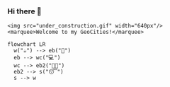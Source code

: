 ### Hi there 👋

```
<img src="under_construction.gif" width="640px"/>
<marquee>Welcome to my GeoCities!</marquee>
```

<!--
**lambdageek/lambdageek** is a ✨ _special_ ✨ repository because its `README.md` (this file) appears on your GitHub profile.

Here are some ideas to get you started:

- 🔭 I’m currently working on ...
- 🌱 I’m currently learning ...
- 👯 I’m looking to collaborate on ...
- 🤔 I’m looking for help with ...
- 💬 Ask me about ...
- 📫 How to reach me: ...
- 😄 Pronouns: ...
- ⚡ Fun fact: ...
-->

```mermaid
flowchart LR
  w("☕") --> eb("🥓")
  eb --> wc("💻") 
  wc --> eb2("🥓🥓")
  eb2 --> s("😴")
  s --> w
```

